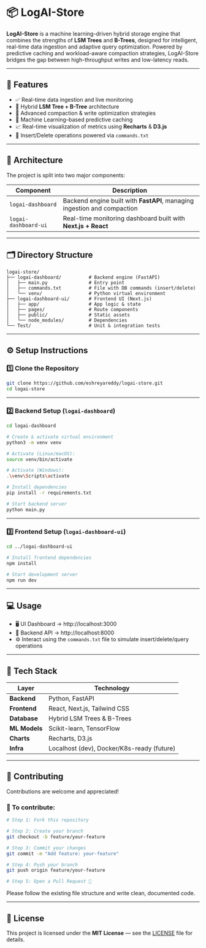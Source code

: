 # 📦 LogAI-Store

**LogAI-Store** is a machine learning–driven hybrid storage engine that combines the strengths of **LSM Trees** and **B-Trees**, designed for intelligent, real-time data ingestion and adaptive query optimization. Powered by predictive caching and workload-aware compaction strategies, LogAI-Store bridges the gap between high-throughput writes and low-latency reads.

---

## 🚀 Features

- ✅ Real-time data ingestion and live monitoring
- 🌲 Hybrid **LSM Tree + B-Tree** architecture
- 🔄 Advanced compaction & write optimization strategies
- 🧠 Machine Learning–based predictive caching
- 📈 Real-time visualization of metrics using **Recharts** & **D3.js**
- 🧪 Insert/Delete operations powered via `commands.txt`

---

## 🧠 Architecture

The project is split into two major components:

| Component            | Description                                                  |
|----------------------|--------------------------------------------------------------|
| `logai-dashboard`    | Backend engine built with **FastAPI**, managing ingestion and compaction |
| `logai-dashboard-ui` | Real-time monitoring dashboard built with **Next.js + React** |

---

## 🗂️ Directory Structure

```
logai-store/
├── logai-dashboard/          # Backend engine (FastAPI)
│   ├── main.py               # Entry point
│   ├── commands.txt          # File with DB commands (insert/delete)
│   └── venv/                 # Python virtual environment
├── logai-dashboard-ui/       # Frontend UI (Next.js)
│   ├── app/                  # App logic & state
│   ├── pages/                # Route components
│   ├── public/               # Static assets
│   └── node_modules/         # Dependencies
└── Test/                     # Unit & integration tests
```

---

## ⚙️ Setup Instructions

### 1️⃣ Clone the Repository

```bash
git clone https://github.com/eshreyareddy/logai-store.git
cd logai-store
```

---

### 2️⃣ Backend Setup (`logai-dashboard`)

```bash
cd logai-dashboard

# Create & activate virtual environment
python3 -m venv venv

# Activate (Linux/macOS):
source venv/bin/activate

# Activate (Windows):
.\venv\Scripts\activate

# Install dependencies
pip install -r requirements.txt

# Start backend server
python main.py
```

---

### 3️⃣ Frontend Setup (`logai-dashboard-ui`)

```bash
cd ../logai-dashboard-ui

# Install frontend dependencies
npm install

# Start development server
npm run dev
```

---

## 💻 Usage

- 🖥️ UI Dashboard → http://localhost:3000  
- 🧠 Backend API → http://localhost:8000  
- ⚙️ Interact using the `commands.txt` file to simulate insert/delete/query operations

---

## 🧰 Tech Stack

| Layer         | Technology                                   |
|---------------|----------------------------------------------|
| **Backend**   | Python, FastAPI                              |
| **Frontend**  | React, Next.js, Tailwind CSS                 |
| **Database**  | Hybrid LSM Trees & B-Trees                   |
| **ML Models** | Scikit-learn, TensorFlow                     |
| **Charts**    | Recharts, D3.js                              |
| **Infra**     | Localhost (dev), Docker/K8s-ready (future)  |

---

## 🤝 Contributing

Contributions are welcome and appreciated!

### 📌 To contribute:

```bash
# Step 1: Fork this repository

# Step 2: Create your branch
git checkout -b feature/your-feature

# Step 3: Commit your changes
git commit -m "Add feature: your-feature"

# Step 4: Push your branch
git push origin feature/your-feature

# Step 5: Open a Pull Request 🚀
```

Please follow the existing file structure and write clean, documented code.

---

## 📝 License

This project is licensed under the **MIT License** — see the [LICENSE](LICENSE) file for details.

